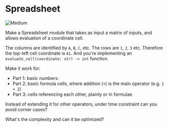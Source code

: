 # Spreadsheet

![Medium](https://img.shields.io/badge/Difficulty-Medium-yellow)

Make a Spreadsheet module that takes as input a matrix of inputs, and allows evaluation of a coordinate cell.

The columns are identified by `A`, `B`, `C`, etc. The rows are `1`, `2`, `3` etc. Therefore the top-left cell coordinate is `A1`. And you're implementing an `evaluate_cell(coordinate: str) -> int` function.

Make it work for:
- Part 1: basic numbers.
- Part 2: basic formula cells, where addition (`+`) is the main operator (e.g. `1 + 2`)
- Part 3: cells referencing each other, plainly or in formulae.

Instead of extending it for other operators, under time constraint can you avoid corner cases?

What's the complexity and can it be optimized?
